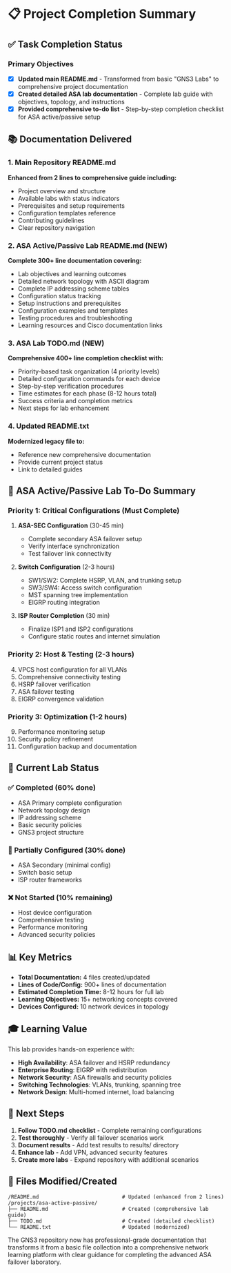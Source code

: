 # 📋 Project Completion Summary

## ✅ Task Completion Status

### Primary Objectives
- [x] **Updated main README.md** - Transformed from basic "GNS3 Labs" to comprehensive project documentation
- [x] **Created detailed ASA lab documentation** - Complete lab guide with objectives, topology, and instructions  
- [x] **Provided comprehensive to-do list** - Step-by-step completion checklist for ASA active/passive setup

## 📚 Documentation Delivered

### 1. Main Repository README.md
**Enhanced from 2 lines to comprehensive guide including:**
- Project overview and structure
- Available labs with status indicators
- Prerequisites and setup requirements  
- Configuration templates reference
- Contributing guidelines
- Clear repository navigation

### 2. ASA Active/Passive Lab README.md (NEW)
**Complete 300+ line documentation covering:**
- Lab objectives and learning outcomes
- Detailed network topology with ASCII diagram
- Complete IP addressing scheme tables
- Configuration status tracking
- Setup instructions and prerequisites
- Configuration examples and templates
- Testing procedures and troubleshooting
- Learning resources and Cisco documentation links

### 3. ASA Lab TODO.md (NEW) 
**Comprehensive 400+ line completion checklist with:**
- Priority-based task organization (4 priority levels)
- Detailed configuration commands for each device
- Step-by-step verification procedures
- Time estimates for each phase (8-12 hours total)
- Success criteria and completion metrics
- Next steps for lab enhancement

### 4. Updated README.txt
**Modernized legacy file to:**
- Reference new comprehensive documentation
- Provide current project status
- Link to detailed guides

## 🎯 ASA Active/Passive Lab To-Do Summary

### Priority 1: Critical Configurations (Must Complete)
1. **ASA-SEC Configuration** (30-45 min)
   - Complete secondary ASA failover setup
   - Verify interface synchronization
   - Test failover link connectivity

2. **Switch Configuration** (2-3 hours)
   - SW1/SW2: Complete HSRP, VLAN, and trunking setup
   - SW3/SW4: Access switch configuration
   - MST spanning tree implementation
   - EIGRP routing integration

3. **ISP Router Completion** (30 min)
   - Finalize ISP1 and ISP2 configurations
   - Configure static routes and internet simulation

### Priority 2: Host & Testing (2-3 hours)
4. VPCS host configuration for all VLANs
5. Comprehensive connectivity testing
6. HSRP failover verification
7. ASA failover testing
8. EIGRP convergence validation

### Priority 3: Optimization (1-2 hours)
9. Performance monitoring setup
10. Security policy refinement
11. Configuration backup and documentation

## 🔧 Current Lab Status

### ✅ Completed (60% done)
- ASA Primary complete configuration
- Network topology design
- IP addressing scheme
- Basic security policies
- GNS3 project structure

### 🔄 Partially Configured (30% done)  
- ASA Secondary (minimal config)
- Switch basic setup
- ISP router frameworks

### ❌ Not Started (10% remaining)
- Host device configuration
- Comprehensive testing
- Performance monitoring
- Advanced security policies

## 📊 Key Metrics

- **Total Documentation:** 4 files created/updated
- **Lines of Code/Config:** 900+ lines of documentation
- **Estimated Completion Time:** 8-12 hours for full lab
- **Learning Objectives:** 15+ networking concepts covered
- **Devices Configured:** 10 network devices in topology

## 🎓 Learning Value

This lab provides hands-on experience with:
- **High Availability**: ASA failover and HSRP redundancy
- **Enterprise Routing**: EIGRP with redistribution
- **Network Security**: ASA firewalls and security policies
- **Switching Technologies**: VLANs, trunking, spanning tree
- **Network Design**: Multi-homed internet, load balancing

## 🚀 Next Steps

1. **Follow TODO.md checklist** - Complete remaining configurations
2. **Test thoroughly** - Verify all failover scenarios work
3. **Document results** - Add test results to results/ directory
4. **Enhance lab** - Add VPN, advanced security features
5. **Create more labs** - Expand repository with additional scenarios

## 📁 Files Modified/Created

```
/README.md                           # Updated (enhanced from 2 lines)
/projects/asa-active-passive/
├── README.md                        # Created (comprehensive lab guide)
├── TODO.md                          # Created (detailed checklist)
└── README.txt                       # Updated (modernized)
```

The GNS3 repository now has professional-grade documentation that transforms it from a basic file collection into a comprehensive network learning platform with clear guidance for completing the advanced ASA failover laboratory.